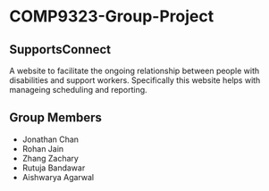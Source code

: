# COMP9323-Group-Project

## SupportsConnect
A website to facilitate the ongoing relationship between people with disabilities and support workers.
Specifically this website helps with manageing scheduling and reporting.

## Group Members 
- Jonathan Chan
- Rohan Jain
- Zhang Zachary
- Rutuja Bandawar 
- Aishwarya Agarwal
